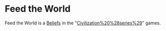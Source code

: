 # Feed the World

Feed the World is a [Beliefs](belief) in the "[Civilization%20%28series%29](Civilization)" games.